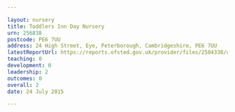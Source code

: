 ```yaml
---

layout: nursery
title: Toddlers Inn Day Nursery
urn: 256838
postcode: PE6 7UU
address: 24 High Street, Eye, Peterborough, Cambridgeshire, PE6 7UU
latestReportUrl: https://reports.ofsted.gov.uk/provider/files/2504338/urn/256838.pdf
teaching: 0
development: 0
leadership: 2
outcomes: 0
overall: 2
date: 24 July 2015

---
```

